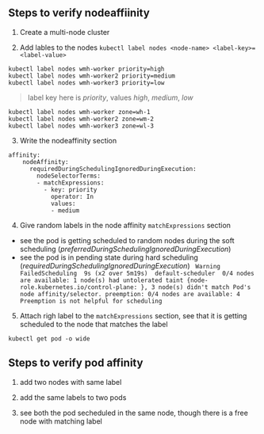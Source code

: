 ## Steps to verify nodeaffiinity

1. Create a multi-node cluster

2. Add lables to the nodes `kubectl label nodes <node-name> <label-key>=<label-value>`
```
kubectl label nodes wmh-worker priority=high
kubectl label nodes wmh-worker2 priority=medium
kubectl label nodes wmh-worker3 priority=low
```
> label key here is _priority_, values _high_, _medium_, _low_

```
kubectl label nodes wmh-worker zone=wh-1
kubectl label nodes wmh-worker2 zone=wm-2
kubectl label nodes wmh-worker3 zone=wl-3
```

3. Write the nodeaffinity section
```
affinity:
    nodeAffinity:
      requiredDuringSchedulingIgnoredDuringExecution:
        nodeSelectorTerms:
        - matchExpressions:
          - key: priority
            operator: In
            values:
            - medium
```

4. Give random labels in the node affinity `matchExpressions` section
- see the pod is getting scheduled to random nodes during the soft scheduling (_preferredDuringSchedulingIgnoredDuringExecution_)
- see the pod is in pending state during hard scheduling (_requiredDuringSchedulingIgnoredDuringExecution_)
` Warning  FailedScheduling  9s (x2 over 5m19s)  default-scheduler  0/4 nodes are available: 1 node(s) had untolerated taint {node-role.kubernetes.io/control-plane: }, 3 node(s) didn't match Pod's node affinity/selector. preemption: 0/4 nodes are available: 4 Preemption is not helpful for scheduling`

5. Attach righ label to the  `matchExpressions` section, see that it is getting scheduled to the node that matches the label
```
kubectl get pod -o wide
```


## Steps to verify pod affinity

1. add two nodes with same label

2. add the same labels to two pods

3. see both the pod secheduled in the same node, though there is a free node with matching label